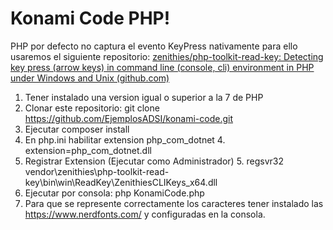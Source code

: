 # Konami Code PHP!
PHP por defecto no captura el evento KeyPress nativamente para ello usaremos el siguiente repositorio:
[zenithies/php-toolkit-read-key: Detecting key press (arrow keys) in command line (console, cli) environment in PHP under Windows and Unix (github.com)](https://github.com/zenithies/php-toolkit-read-key)

 1. Tener instalado una version igual o superior a la 7 de PHP
 2. Clonar este repositorio: 
	git clone https://github.com/EjemplosADSI/konami-code.git
 3. Ejecutar composer install
 4. En php.ini habilitar extension php_com_dotnet
	 4. extension=php_com_dotnet.dll
 5. Registrar Extension (Ejecutar como Administrador)
	 5. regsvr32 vendor\zenithies\php-toolkit-read-key\bin\win\ReadKey\ZenithiesCLIKeys_x64.dll
 6. Ejecutar por consola: php KonamiCode.php
 7. Para que se represente correctamente los caracteres tener instalado las https://www.nerdfonts.com/ y configuradas en la consola.
